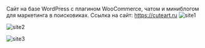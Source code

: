 Сайт на базе WordPress с плагином WooCommerce, чатом и миниблогом для маркетинга в поисковиках.
Ссылка на сайт: https://cuteart.ru
![site1](https://github.com/user-attachments/assets/e22369a7-c814-4fd5-9803-0bbf8f9becd0)

![site2](https://github.com/user-attachments/assets/3c942bb0-a427-44d6-9321-777a74c51703)

![site3](https://github.com/user-attachments/assets/017f6b80-ed6a-41da-b801-d82fd058d100)

